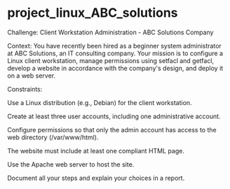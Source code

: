 # project_linux_ABC_solutions
Challenge: Client Workstation Administration - ABC Solutions Company

Context: You have recently been hired as a beginner system administrator at ABC Solutions, an IT consulting company. Your mission is to configure a Linux client workstation, manage permissions using setfacl and getfacl, develop a website in accordance with the company's design, and deploy it on a web server.

Constraints:

Use a Linux distribution (e.g., Debian) for the client workstation.

Create at least three user accounts, including one administrative account.

Configure permissions so that only the admin account has access to the web directory (/var/www/html).

The website must include at least one compliant HTML page.

Use the Apache web server to host the site.

Document all your steps and explain your choices in a report.
